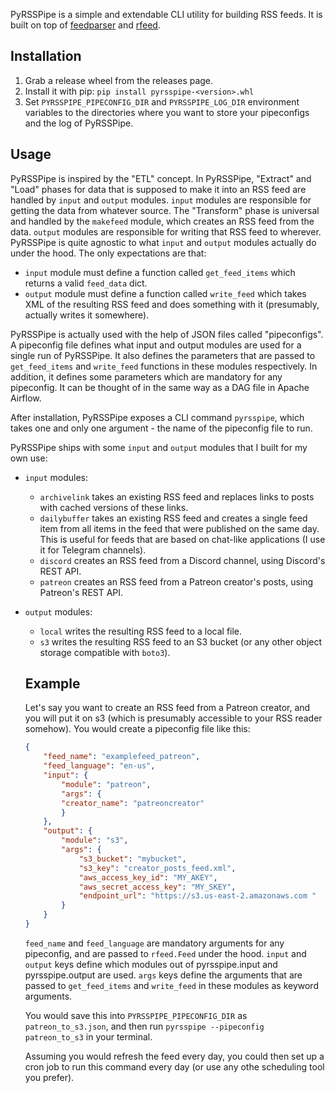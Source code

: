 PyRSSPipe is a simple and extendable CLI utility for building RSS feeds. It is built on top of [feedparser](https://github.com/kurtmckee/feedparser) and [rfeed](https://github.com/svpino/rfeed).



## Installation

1. Grab a release wheel from the releases page.
2. Install it with pip: `pip install pyrsspipe-<version>.whl`
3. Set `PYRSSPIPE_PIPECONFIG_DIR` and `PYRSSPIPE_LOG_DIR` environment variables to the directories where you want to store your pipeconfigs and the log of PyRSSPipe.

## Usage
PyRSSPipe is inspired by the "ETL" concept. In PyRSSPipe, "Extract" and "Load" phases for data that is supposed to make it into an RSS feed are handled by `input` and `output` modules. 
`input` modules are responsible for getting the data from whatever source. The "Transform" phase is universal and handled by the `makefeed` module, which creates an RSS feed from the data. `output` modules are responsible for writing that RSS feed to wherever. 
PyRSSPipe is quite agnostic to what `input` and `output` modules actually do under the hood. The only expectations are that:
-  `input` module must define a function called `get_feed_items` which returns a valid `feed_data` dict. 
- `output` module must define a function called `write_feed` which takes XML of the resulting RSS feed and does something with it (presumably, actually writes it somewhere).

PyRSSPipe is actually used with the help of JSON files called "pipeconfigs". A pipeconfig file defines what input and output modules are used for a single run of PyRSSPipe. It also defines the parameters that are passed to `get_feed_items` and `write_feed` functions in these modules respectively. In addition, it defines some parameters which are mandatory for any pipeconfig. It can be thought of in the same way as a DAG file in Apache Airflow.

After installation, PyRSSPipe exposes a CLI command `pyrsspipe`, which takes one and only one argument - the name of the pipeconfig file to run.

PyRSSPipe ships with some `input` and `output` modules that I built for my own use:
- `input` modules:
    - `archivelink` takes an existing RSS feed and replaces links to posts with cached versions of these links.
    - `dailybuffer` takes an existing RSS feed and creates a single feed item from all items in the feed that were published on the same day. This is useful for feeds that are based on chat-like applications (I use it for Telegram channels).
    - `discord` creates an RSS feed from a Discord channel, using Discord's REST API.
    - `patreon` creates an RSS feed from a Patreon creator's posts, using Patreon's  REST API.
- `output` modules:
    - `local` writes the resulting RSS feed to a local file.
    - `s3` writes the resulting RSS feed to an S3 bucket (or any other object storage compatible with `boto3`).

    ## Example
    Let's say you want to create an RSS feed from a Patreon creator, and you will put it on s3 (which is presumably accessible to your RSS reader somehow). 
    You would create a pipeconfig file like this:
    ```json
    {   
        "feed_name": "examplefeed_patreon",
        "feed_language": "en-us",
        "input": {
            "module": "patreon",
            "args": {
            "creator_name": "patreoncreator"
            }
        },
        "output": {
            "module": "s3",
            "args": {
                "s3_bucket": "mybucket",
                "s3_key": "creator_posts_feed.xml",
                "aws_access_key_id": "MY_AKEY",
                "aws_secret_access_key": "MY_SKEY",
                "endpoint_url": "https://s3.us-east-2.amazonaws.com "
            }
        }
    }
    ```
    `feed_name` and `feed_language` are mandatory arguments for any pipeconfig, and are passed to `rfeed.Feed` under the hood. `input` and `output` keys define which modules out of pyrsspipe.input and pyrsspipe.output are used. `args` keys define the arguments that are passed to `get_feed_items` and `write_feed` in these modules as keyword arguments.

    You would save this into `PYRSSPIPE_PIPECONFIG_DIR` as `patreon_to_s3.json`, and then run `pyrsspipe --pipeconfig patreon_to_s3` in your terminal. 

    Assuming you would refresh the feed every day, you could then set up a cron job to run this command every day (or use any othe scheduling tool you prefer).